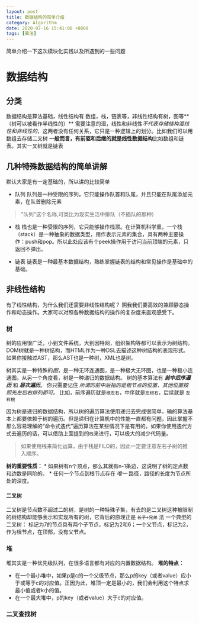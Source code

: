 ```yaml
---
layout: post
title: 数据结构的简单介绍
category: Algorithm
date: 2020-07-16 15:41:00 +0800
tags: [算法]
---
```

简单介绍一下这次模块化实践以及所遇到的一些问题

# 数据结构
## 分类
数据结构是算法基础，线性结构有 数组，栈，链表等，非线性结构有树，图等**（树可以被看作半线性的）**
需要注意的湿，线性和非线性*不代表存储结构湿线性和非线性的*，这两者没有任何关系，它只是一种逻辑上的划分。比如我们可以用数组去存储二叉树
**一般而言，有前驱和后继的就是线性数据结构**比如数组和链表。其实一叉树就是链表
## 几种特殊数据结构的简单讲解
默认大家是有一定基础的，所以讲的比较简单

+ 队列
    队列是一种受限的序列，它只能操作队首和队尾，并且只能在队尾添加元素，在队首删除元素
>"队列"这个名称,可类比为现实生活中排队（不插队的那种）

+ 栈
    栈也是一种受限的序列，它只能够操作栈顶。在计算机科学重，一个栈（stack）是一种抽象的数据类型，用作表示元素的集合，具有两种主要操作：push和pop。所以此处应该有个peek操作用于访问当前顶端的元素，只返回不弹出。
    
+ 链表
    链表是一种最基本数据结构，熟练掌握链表的结构和常见操作是基础中的基础。

## 非线性结构
有了线性结构，为什么我们还需要非线性结构呢？
阴我我们要高效的兼顾静态操作和动态操作。大家可以对照各种数据结构的操作的复杂度来直观感受下。

### 树

树的应用很广泛，小到文件系统，大到因特网，组织架构等都可以表示为树结构。DOM树就是一种树结构，而HTML作为一种DSL去描述这种树结构的表现形式。如果你接触过AST，那么AST也是一种树，XML也是树。
    
树其实是一种特殊的*图*，是一种无环连通图，是一种极大无环图，也是一种极小连通图。从另一个角度看，树是一种递归的数据结构。
树的基本算法有 ***前中后序遍历*** 和 ***层次遍历***。
你只需要记住 *所谓的前中后指的是根节点的位置，其他位置按照先左后右排列即可。*
比如，前序遍历就是`根左右`，中序就是`左根右`，后续就是 `左右根`
    
因为树是递归的数据结构，所以树的遍历算法使用递归去完成很简单，输的算法基本上都要依赖于树的遍历。但是递归在计算机中的性能一直都有问题，因此掌握不那么容易理解的“命令式迭代”遍历算法在某些情况下是有用的。如果你使用迭代方式去遍历的话，可以借助上面提到的`栈`来进行，可以极大的减少代码量。

>如果使用栈来简化运算，由于栈是FILO的，因此一定要注意左右子树的推入顺序。

**树的重要性质：**
    * 如果树有n个顶点，那么其就有n-1条边，这说明了树的定点数和边数是同阶的。
    * 任何一个节点到根节点存在 *唯一* 路径，路径的长度为节点所处的深度。

#### 二叉树
二叉树是节点数不超过二的树，是树的一种特殊子集，有去的是二叉树这种被限制的树结构却能够表示和实现所有的树，它背后的原理正是 `长子+兄弟` 法
一个典型的二叉树：
标记为7的节点具有两个子节点，标记为2和6；一个父节点，标记为2，作为根节点，在顶部，没有父节点。

### 堆
堆其实是一种优先级队列，在很多语言都有对应的内置数据结构。
**堆的特点：**
* 在一个最小堆中，如果p是c的一个父级节点，那么p的key（或者value）应小于或等于c的对应值。正因为此，堆顶一定是最小的，我们会利用这个特点求最小值或者k小的值。
* 在一个最大堆中，p的key（或者value）大于c的对应值。

### 二叉查找树